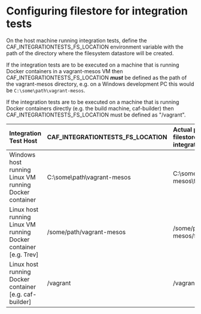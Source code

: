 # Configuring filestore for integration tests
On the host machine running integration tests, define the CAF\_INTEGRATIONTESTS\_FS\_LOCATION environment variable with the path of the directory where the filesystem datastore will be created.

If the integration tests are to be executed on a machine that is running Docker containers in a vagrant-mesos VM then CAF\_INTEGRATIONTESTS\_FS\_LOCATION ***must*** be defined as the path of the vagrant-mesos directory, e.g. on a Windows development PC this would be `C:\some\path\vagrant-mesos`.

If the integration tests are to be executed on a machine that is running Docker containers directly (e.g. the build machine, caf-builder) then CAF\_INTEGRATIONTESTS\_FS\_LOCATION must be defined as "/vagrant".

| Integration Test Host | CAF\_INTEGRATIONTESTS\_FS\_LOCATION | Actual path to filestore on integration test host | Docker host path mapped to Docker container volume | Filstore path within Docker container |
|:-------------|:------------- |:------------- |:-------------| -----|
|Windows host running Linux VM running Docker container| C:\some\path\vagrant-mesos | C:\some\path\vagrant-mesos\fsdatastore | /vagrant/fsdatastore | /vagrant/fsdatastore |
|Linux host running Linux VM running Docker container [e.g. Trev]| /some/path/vagrant-mesos | /some/path/vagrant-mesos/fsdatastore | /vagrant/fsdatastore | /vagrant/fsdatastore |
|Linux host running Docker container [e.g. caf-builder]| /vagrant |/vagrant/fsdatastore |  /vagrant/fsdatastore | /vagrant/fsdatastore |